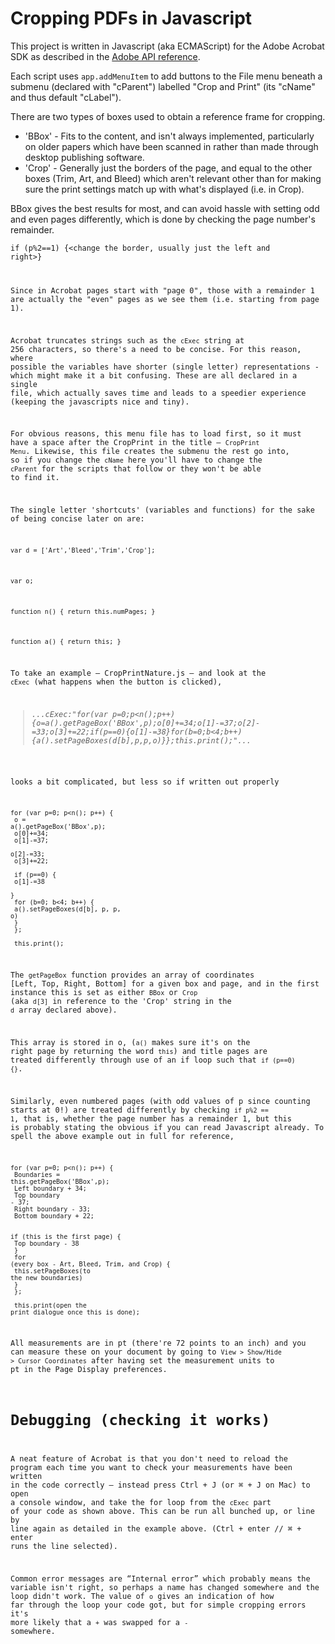 Cropping PDFs in Javascript
===================

This project is written in Javascript (aka ECMAScript) for the Adobe Acrobat SDK as described in the [Adobe API reference](http://www.adobe.com/content/dam/Adobe/en/devnet/acrobat/pdfs/js_api_reference.pdf).

Each script uses <code>app.addMenuItem</code> to add buttons to the File menu beneath a submenu (declared with "cParent") labelled "Crop and Print" (its "cName" and thus default "cLabel").

There are two types of boxes used to obtain a reference frame for cropping.
* 'BBox' - Fits to the content, and isn't always implemented, particularly on older papers which have been scanned in rather than made through desktop publishing software.
* 'Crop' - Generally just the borders of the page, and equal to the other boxes (Trim, Art, and Bleed) which aren't relevant other than for making sure the print settings match up with what's displayed (i.e. in Crop).

BBox gives the best results for most, and can avoid hassle with setting odd and even pages differently, which is done by checking the page number's remainder.

<code>if (p%2==1) {<change the border, usually just the left and right>}

Since in Acrobat pages start with "page 0", those with a remainder 1 are actually the "even" pages as we see them (i.e. starting from page 1).

Acrobat truncates strings such as the <code>cExec</code> string at 256 characters, so there's a need to be concise. For this reason, where possible the variables have shorter (single letter) representations - which might make it a bit confusing. These are all declared in a single file, which actually saves time and leads to a speedier experience (keeping the javascripts nice and tiny).

For obvious reasons, this menu file has to load first, so it must have a space after the CropPrint in the title — <code>CropPrint Menu</code>. Likewise, this file creates the submenu the rest go into, so if you change the <code>cName</code> here you'll have to change the <code>cParent</code> for the scripts that follow or they won't be able to find it.

The single letter 'shortcuts' (variables and functions) for the sake of being concise later on are:

<code>var d = ['Art','Bleed','Trim','Crop'];</code>

<code>var o;</code>

<code>function n() { return this.numPages; }</code>

<code>function a() { return this; }</code>

To take an example — CropPrintNature.js — and look at the <code>cExec</code> (what happens when the button is clicked),

<blockquote><i>...cExec:"for(var p=0;p&lt;n();p++){o=a().getPageBox('BBox',p);o[0]+=34;o[1]-=37;o[2]-=33;o[3]+=22;if(p==0){o[1]-=38}for(b=0;b&lt;4;b++){a().setPageBoxes(d[b],p,p,o)}};this.print();"...</i></blockquote>

looks a bit complicated, but less so if written out properly

<code>for (var p=0; p&lt;n(); p++) {<br />
o = a().getPageBox('BBox',p);<br />
o[0]+=34;<br />
o[1]-=37;<br />
o[2]-=33;<br />
o[3]+=22;<br /><br />
   if (p==0) {<br />
   o[1]-=38<br />
   }<br />
   for (b=0; b&lt;4; b++) {<br />
   a().setPageBoxes(d[b], p, p, o)<br />
   }<br />
};<br /><br />
this.print();</code>

The <code>getPageBox</code> function provides an array of coordinates [Left, Top, Right, Bottom] for a given box and page, and in the first instance this is set as either <code>BBox</code> or <code>Crop</code> (aka <code>d[3]</code> in reference to the 'Crop' string in the <code>d</code> array declared above).

This array is stored in o, (<code>a()</code> makes sure it's on the right page by returning the word <code>this</code>) and title pages are treated differently through use of an if loop such that <code>if (p==0) {<change coordinates again>}</code>.

Similarly, even numbered pages (with odd values of p since counting starts at 0!) are treated differently by checking <code>if p%2 == 1</code>, that is, whether the page number has a remainder 1, but this is probably stating the obvious if you can read Javascript already. To spell the above example out in full for reference,

<code>for (var p=0; p&lt;n(); p++) {<br />
Boundaries = this.getPageBox('BBox',p);<br />
Left boundary + 34;<br />
Top boundary - 37;<br />
Right boundary - 33;<br />
Bottom boundary + 22;<br /><br />
   if (this is the first page) {<br />
   Top boundary - 38<br />
   }<br />
   for (every box - Art, Bleed, Trim, and Crop) {<br />
   this.setPageBoxes(to the new boundaries)<br />
   }<br />
};<br /><br />
this.print(open the print dialogue once this is done);</code>

All measurements are in pt (there're 72 points to an inch) and you can measure these on your document by going to <code>View > Show/Hide > Cursor Coordinates</code> after having set the measurement units to pt in the Page Display preferences.

Debugging (checking it works)
===================

A neat feature of Acrobat is that you don't need to reload the program each time you want to check your measurements have been written in the code correctly — instead press Ctrl + J (or ⌘ + J on Mac) to open a console window, and take the for loop from the <code>cExec</code> part of your code as shown above. This can be run all bunched up, or line by line again as detailed in the example above. (Ctrl + enter // ⌘ + enter runs the line selected).

Common error messages are “Internal error” which probably means the variable isn't right, so perhaps a name has changed somewhere and the loop didn't work. The value of <code>o</code> gives an indication of how far through the loop your code got, but for simple cropping errors it's more likely that a <code>+</code> was swapped for a <code>-</code> somewhere.
